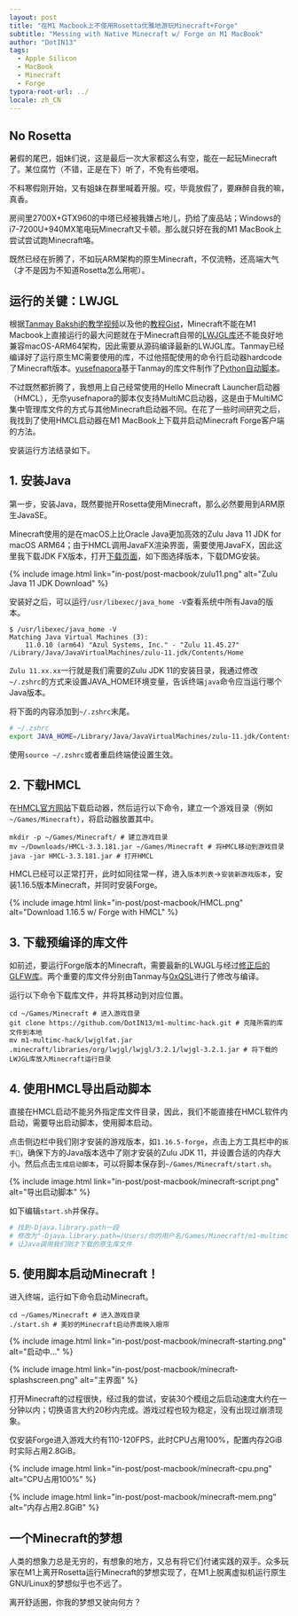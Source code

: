```yaml
---
layout: post
title: "在M1 Macbook上不使用Rosetta优雅地游玩Minecraft+Forge"
subtitle: "Messing with Native Minecraft w/ Forge on M1 MacBook"
author: "DotIN13"
tags:
  - Apple Silicon
  - MacBook
  - Minecraft
  - Forge
typora-root-url: ../
locale: zh_CN
---
```


## No Rosetta

暑假的尾巴，姐妹们说，这是最后一次大家都这么有空，能在一起玩Minecraft了。某位腐竹（不错，正是在下）听了，不免有些哽咽。

不料寒假刚开始，又有姐妹在群里喊着开服。哎，毕竟放假了，要麻醉自我的嘛，真香。

房间里2700X+GTX960的中塔已经被我嫌占地儿，扔给了废品站；Windows的i7-7200U+940MX笔电玩Minecraft又卡顿。那么就只好在我的M1 MacBook上尝试尝试跑Minecraft咯。

既然已经在折腾了，不如玩ARM架构的原生Minecraft，不仅流畅，还高端大气（才不是因为不知道Rosetta怎么用呢）。

## 运行的关键：LWJGL

根据[Tanmay Bakshi的教学视频](https://www.youtube.com/watch?v=Ui1MAhBYIdk)以及他的[教程Gist](https://gist.github.com/tanmayb123/d55b16c493326945385e815453de411a)，Minecraft不能在M1 Macbook上直接运行的最大问题就在于Minecraft自带的[LWJGL库](https://github.com/LWJGL/lwjgl3)还不能良好地兼容macOS-ARM64架构，因此需要从源码编译最新的LWJGL库。Tanmay已经编译好了运行原生MC需要使用的库，不过他搭配使用的命令行启动器hardcode了Minecraft版本。[yusefnapora](https://github.com/yusefnapora)基于Tanmay的库文件制作了[Python自动脚本](https://github.com/yusefnapora/m1-multimc-hack)。

不过既然都折腾了，我想用上自己经常使用的Hello Minecraft Launcher启动器（HMCL），无奈yusefnapora的脚本仅支持MultiMC启动器，这是由于MultiMC集中管理库文件的方式与其他Minecraft启动器不同。在花了一些时间研究之后，我找到了使用HMCL启动器在M1 MacBook上下载并启动Minecraft Forge客户端的方法。

安装运行方法结录如下。

## 1. 安装Java

第一步，安装Java，既然要抛开Rosetta使用Minecraft，那么必然要用到ARM原生JavaSE。

Minecraft使用的是在macOS上比Oracle Java更加高效的Zulu Java 11 JDK for macOS ARM64；由于HMCL调用JavaFX渲染界面，需要使用JavaFX，因此这里我下载JDK FX版本，打开[下载页面](https://www.azul.com/downloads/zulu-community/?version=java-11-lts&os=macos&architecture=arm-64-bit&package=jdk-fx)，如下图选择版本，下载DMG安装。

{% include image.html link="in-post/post-macbook/zulu11.png" alt="Zulu Java 11 JDK Download" %}

安装好之后，可以运行`/usr/libexec/java_home -V`查看系统中所有Java的版本。

```shell
$ /usr/libexec/java_home -V
Matching Java Virtual Machines (3):
    11.0.10 (arm64) "Azul Systems, Inc." - "Zulu 11.45.27" /Library/Java/JavaVirtualMachines/zulu-11.jdk/Contents/Home
```

`Zulu 11.xx.xx`一行就是我们需要的Zulu JDK 11的安装目录，我通过修改`~/.zshrc`的方式来设置JAVA_HOME环境变量，告诉终端`java`命令应当运行哪个Java版本。

将下面的内容添加到`~/.zshrc`末尾。

```bash
# ~/.zshrc
export JAVA_HOME=/Library/Java/JavaVirtualMachines/zulu-11.jdk/Contents/Home
```

使用`source ~/.zshrc`或者重启终端使设置生效。

## 2. 下载HMCL

在[HMCL官方网站](https://hmcl.huangyuhui.net/download)下载启动器，然后运行以下命令，建立一个游戏目录（例如`~/Games/Minecraft`），将启动器放置其中。

```shell
mkdir -p ~/Games/Minecraft/ # 建立游戏目录
mv ~/Downloads/HMCL-3.3.181.jar ~/Games/Minecraft # 将HMCL移动到游戏目录
java -jar HMCL-3.3.181.jar # 打开HMCL
```

HMCL已经可以正常打开，此时如同往常一样，进入`版本列表`->`安装新游戏版本`，安装1.16.5版本Minecraft，并同时安装Forge。

{% include image.html link="in-post/post-macbook/HMCL.png" alt="Download 1.16.5 w/ Forge with HMCL" %}

## 3. 下载预编译的库文件

如前述，要运行Forge版本的Minecraft，需要最新的LWJGL与经过[修正后的GLFW库](https://github.com/glfw/glfw/pull/1833)。两个重要的库文件分别由Tanmay与[0xQSL](https://github.com/0xQSL/m1-multimc-hack/tree/fix-forge)进行了修改与编译。

运行以下命令下载库文件，并将其移动到对应位置。

```shell
cd ~/Games/Minecraft # 进入游戏目录
git clone https://github.com/DotIN13/m1-multimc-hack.git # 克隆所需的库文件到本地
mv m1-multimc-hack/lwjglfat.jar .minecraft/libraries/org/lwjgl/lwjgl/3.2.1/lwjgl-3.2.1.jar # 将下载的LWJGL库放入Minecraft运行目录
```

## 4. 使用HMCL导出启动脚本

直接在HMCL启动不能另外指定库文件目录，因此，我们不能直接在HMCL软件内启动，需要导出启动脚本，使用脚本启动。

点击侧边栏中我们刚才安装的游戏版本，如`1.16.5-forge`，点击上方工具栏中的`扳手🔧`，确保下方的Java版本选中了刚才安装的Zulu JDK 11，并设置合适的内存大小。然后点击`生成启动脚本`，可以将脚本保存到`~/Games/Minecraft/start.sh`。

{% include image.html link="in-post/post-macbook/minecraft-script.png" alt="导出启动脚本" %}

如下编辑`start.sh`并保存。

```bash
# 找到-Djava.library.path一段
# 修改为"-Djava.library.path=/Users/你的用户名/Games/Minecraft/m1-multimc-hack/lwjglnatives/"
# 让Java调用我们刚才下载的原生库文件
```

## 5. 使用脚本启动Minecraft！

进入终端，运行如下命令启动Minecraft。

```shell
cd ~/Games/Minecraft # 进入游戏目录
./start.sh # 美妙的Minecraft启动界面映入眼帘
```

{% include image.html link="in-post/post-macbook/minecraft-starting.png" alt="启动中..." %}

{% include image.html link="in-post/post-macbook/minecraft-splashscreen.png" alt="主界面" %}

打开Minecraft的过程很快，经过我的尝试，安装30个模组之后启动速度大约在一分钟以内；切换语言大约20秒内完成。游戏过程也较为稳定，没有出现过崩溃现象。

仅安装Forge进入游戏大约有110-120FPS，此时CPU占用100%，配置内存2GiB时实际占用2.8GiB。

{% include image.html link="in-post/post-macbook/minecraft-cpu.png" alt="CPU占用100%" %}

{% include image.html link="in-post/post-macbook/minecraft-mem.png" alt="内存占用2.8GiB" %}

## 一个Minecraft的梦想

人类的想象力总是无穷的，有想象的地方，又总有将它们付诸实践的双手。众多玩家在M1上离开Rosetta运行Minecraft的梦想实现了，在M1上脱离虚拟机运行原生GNU/Linux的梦想似乎也不远了。

离开舒适圈，你我的梦想又驶向何方？
